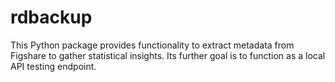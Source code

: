 rdbackup
=========

This Python package provides functionality to extract metadata from Figshare
to gather statistical insights.  Its further goal is to function as a
local API testing endpoint.
